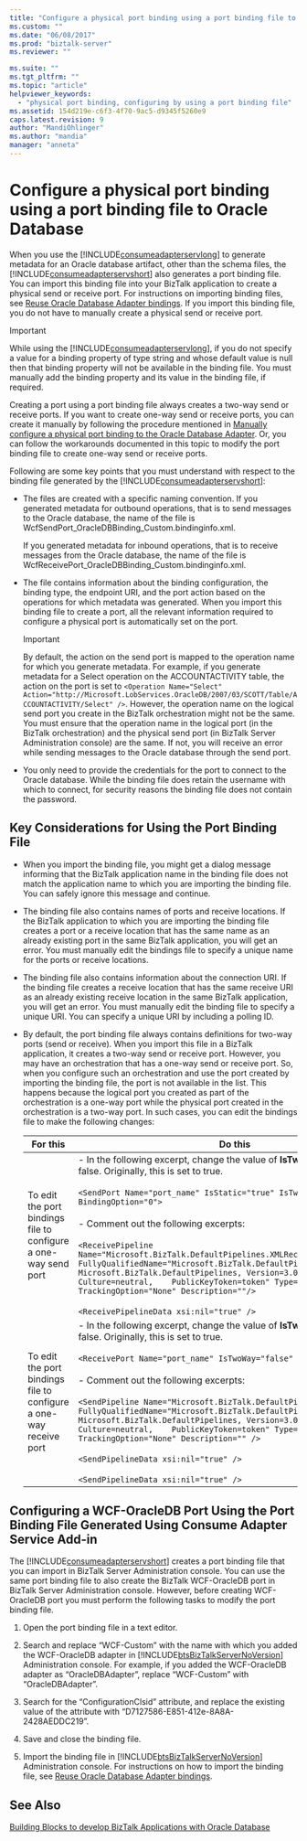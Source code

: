 ```yaml
---
title: "Configure a physical port binding using a port binding file to Oracle Database | Microsoft Docs"
ms.custom: ""
ms.date: "06/08/2017"
ms.prod: "biztalk-server"
ms.reviewer: ""

ms.suite: ""
ms.tgt_pltfrm: ""
ms.topic: "article"
helpviewer_keywords: 
  - "physical port binding, configuring by using a port binding file"
ms.assetid: 154d219e-c6f3-4f70-9ac5-d9345f5260e9
caps.latest.revision: 9
author: "MandiOhlinger"
ms.author: "mandia"
manager: "anneta"
---
```

# Configure a physical port binding using a port binding file to Oracle Database
When you use the [!INCLUDE[consumeadapterservlong](../../includes/consumeadapterservlong-md.md)] to generate metadata for an Oracle database artifact, other than the schema files, the [!INCLUDE[consumeadapterservshort](../../includes/consumeadapterservshort-md.md)] also generates a port binding file. You can import this binding file into your BizTalk application to create a physical send or receive port. For instructions on importing binding files, see [Reuse Oracle Database Adapter bindings](../../adapters-and-accelerators/adapter-oracle-database/reuse-oracle-database-adapter-bindings.md). If you import this binding file, you do not have to manually create a physical send or receive port.  
  
> [!IMPORTANT]
>  While using the [!INCLUDE[consumeadapterservlong](../../includes/consumeadapterservlong-md.md)], if you do not specify a value for a binding property of type string and whose default value is null then that binding property will not be available in the binding file. You must manually add the binding property and its value in the binding file, if required.  
  
 Creating a port using a port binding file always creates a two-way send or receive ports. If you want to create one-way send or receive ports, you can create it manually by following the procedure mentioned in [Manually configure a physical port binding to the Oracle Database Adapter](../../adapters-and-accelerators/adapter-oracle-database/manually-configure-a-physical-port-binding-to-the-oracle-database-adapter.md). Or, you can follow the workarounds documented in this topic to modify the port binding file to create one-way send or receive ports.  
  
 Following are some key points that you must understand with respect to the binding file generated by the [!INCLUDE[consumeadapterservshort](../../includes/consumeadapterservshort-md.md)]:  
  
-   The files are created with a specific naming convention. If you generated metadata for outbound operations, that is to send messages to the Oracle database, the name of the file is WcfSendPort_OracleDBBinding_Custom.bindinginfo.xml.  
  
     If you generated metadata for inbound operations, that is to receive messages from the Oracle database, the name of the file is WcfReceivePort_OracleDBBinding_Custom.bindinginfo.xml.  
  
-   The file contains information about the binding configuration, the binding type, the endpoint URI, and the port action based on the operations for which metadata was generated. When you import this binding file to create a port, all the relevant information required to configure a physical port is automatically set on the port.  
  
    > [!IMPORTANT]
    >  By default, the action on the send port is mapped to the operation name for which you generate metadata. For example, if you generate metadata for a Select operation on the ACCOUNTACTIVITY table, the action on the port is set to `<Operation Name="Select" Action="http://Microsoft.LobServices.OracleDB/2007/03/SCOTT/Table/ACCOUNTACTIVITY/Select" />`. However, the operation name on the logical send port you create in the BizTalk orchestration might not be the same. You must ensure that the operation name in the logical port (in the BizTalk orchestration) and the physical send port (in BizTalk Server Administration console) are the same. If not, you will receive an error while sending messages to the Oracle database through the send port.  
  
-   You only need to provide the credentials for the port to connect to the Oracle database. While the binding file does retain the username with which to connect, for security reasons the binding file does not contain the password.  
  
## Key Considerations for Using the Port Binding File  
  
-   When you import the binding file, you might get a dialog message informing that the BizTalk application name in the binding file does not match the application name to which you are importing the binding file. You can safely ignore this message and continue.  
  
-   The binding file also contains names of ports and receive locations. If the BizTalk application to which you are importing the binding file creates a port or a receive location that has the same name as an already existing port in the same BizTalk application, you will get an error. You must manually edit the bindings file to specify a unique name for the ports or receive locations.  
  
-   The binding file also contains information about the connection URI. If the binding file creates a receive location that has the same receive URI as an already existing receive location in the same BizTalk application, you will get an error. You must manually edit the binding file to specify a unique URI. You can specify a unique URI by including a polling ID.  
  
-   By default, the port binding file always contains definitions for two-way ports (send or receive). When you import this file in a BizTalk application, it creates a two-way send or receive port. However, you may have an orchestration that has a one-way send or receive port. So, when you configure such an orchestration and use the port created by importing the binding file, the port is not available in the list. This happens because the logical port you created as part of the orchestration is a one-way port while the physical port created in the orchestration is a two-way port. In such cases, you can edit the bindings file to make the following changes:  
  
    |For this|Do this|  
    |--------------|-------------|  
    |To edit the port bindings file to configure a one-way send port|- In the following excerpt, change the value of **IsTwoWay** property to false. Originally, this is set to true.<br /><br /> `<SendPort Name="port_name" IsStatic="true" IsTwoWay="false" BindingOption="0">`<br /><br /> - Comment out the following excerpts:<br /><br /> `<ReceivePipeline Name="Microsoft.BizTalk.DefaultPipelines.XMLReceive"    FullyQualifiedName="Microsoft.BizTalk.DefaultPipelines.XMLReceive,    Microsoft.BizTalk.DefaultPipelines, Version=3.0.1.0, Culture=neutral,    PublicKeyToken=token" Type="1" TrackingOption="None" Description=""/>`<br /><br /> `<ReceivePipelineData xsi:nil="true" />`|  
    |To edit the port bindings file to configure a one-way receive port|- In the following excerpt, change the value of **IsTwoWay** property to false. Originally, this is set to true.<br /><br /> `<ReceivePort Name="port_name" IsTwoWay="false" BindingOption="1">`<br /><br /> - Comment out the following excerpts:<br /><br /> `<SendPipeline Name="Microsoft.BizTalk.DefaultPipelines.XMLTransmit"    FullyQualifiedName="Microsoft.BizTalk.DefaultPipelines.XMLTransmit,    Microsoft.BizTalk.DefaultPipelines, Version=3.0.1.0, Culture=neutral,    PublicKeyToken=token" Type="2" TrackingOption="None" Description="" />`<br /><br /> `<SendPipelineData xsi:nil="true" />`<br /><br /> `<SendPipelineData xsi:nil="true" />`|  
  
## Configuring a WCF-OracleDB Port Using the Port Binding File Generated Using Consume Adapter Service Add-in  
 The [!INCLUDE[consumeadapterservshort](../../includes/consumeadapterservshort-md.md)] creates a port binding file that you can import in BizTalk Server Administration console. You can use the same port binding file to also create the BizTalk WCF-OracleDB port in BizTalk Server Administration console. However, before creating WCF-OracleDB port you must perform the following tasks to modify the port binding file.  
  
1. Open the port binding file in a text editor.  
  
2. Search and replace “WCF-Custom” with the name with which you added the WCF-OracleDB adapter in [!INCLUDE[btsBizTalkServerNoVersion](../../includes/btsbiztalkservernoversion-md.md)] Administration console. For example, if you added the WCF-OracleDB adapter as “OracleDBAdapter”, replace “WCF-Custom” with “OracleDBAdapter”.  
  
3. Search for the “ConfigurationClsid” attribute, and replace the existing value of the attribute with “D7127586-E851-412e-8A8A-2428AEDDC219”.  
  
4. Save and close the binding file.  
  
5. Import the binding file in [!INCLUDE[btsBizTalkServerNoVersion](../../includes/btsbiztalkservernoversion-md.md)] Administration console. For instructions on how to import the binding file, see [Reuse Oracle Database Adapter bindings](../../adapters-and-accelerators/adapter-oracle-database/reuse-oracle-database-adapter-bindings.md).  
  
## See Also  
[Building Blocks to develop BizTalk Applications with Oracle Database](../../adapters-and-accelerators/adapter-oracle-database/building-blocks-to-develop-biztalk-applications-with-oracle-database.md)